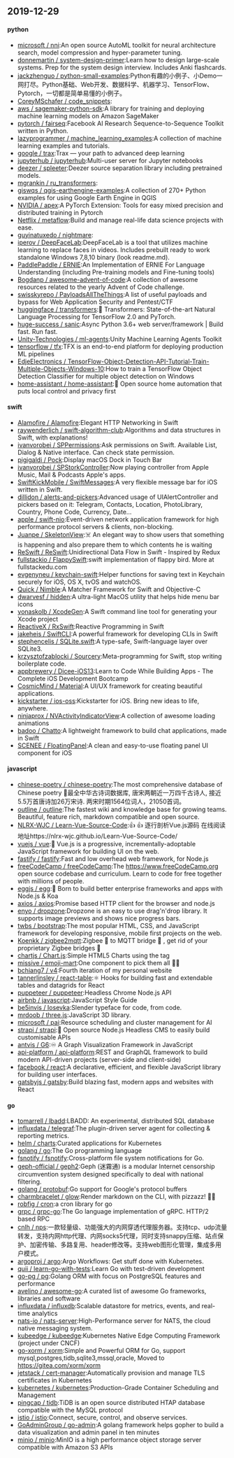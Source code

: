 ## 2019-12-29

#### python
* [microsoft / nni](https://github.com/microsoft/nni):An open source AutoML toolkit for neural architecture search, model compression and hyper-parameter tuning.
* [donnemartin / system-design-primer](https://github.com/donnemartin/system-design-primer):Learn how to design large-scale systems. Prep for the system design interview. Includes Anki flashcards.
* [jackzhenguo / python-small-examples](https://github.com/jackzhenguo/python-small-examples):Python有趣的小例子、小Demo一网打尽。Python基础、Web开发、数据科学、机器学习、TensorFlow、Pytorch，一切都是简单易懂的小例子。
* [CoreyMSchafer / code_snippets](https://github.com/CoreyMSchafer/code_snippets):
* [aws / sagemaker-python-sdk](https://github.com/aws/sagemaker-python-sdk):A library for training and deploying machine learning models on Amazon SageMaker
* [pytorch / fairseq](https://github.com/pytorch/fairseq):Facebook AI Research Sequence-to-Sequence Toolkit written in Python.
* [lazyprogrammer / machine_learning_examples](https://github.com/lazyprogrammer/machine_learning_examples):A collection of machine learning examples and tutorials.
* [google / trax](https://github.com/google/trax):Trax — your path to advanced deep learning
* [jupyterhub / jupyterhub](https://github.com/jupyterhub/jupyterhub):Multi-user server for Jupyter notebooks
* [deezer / spleeter](https://github.com/deezer/spleeter):Deezer source separation library including pretrained models.
* [mgrankin / ru_transformers](https://github.com/mgrankin/ru_transformers):
* [giswqs / qgis-earthengine-examples](https://github.com/giswqs/qgis-earthengine-examples):A collection of 270+ Python examples for using Google Earth Engine in QGIS
* [NVIDIA / apex](https://github.com/NVIDIA/apex):A PyTorch Extension: Tools for easy mixed precision and distributed training in Pytorch
* [Netflix / metaflow](https://github.com/Netflix/metaflow):Build and manage real-life data science projects with ease.
* [guyinatuxedo / nightmare](https://github.com/guyinatuxedo/nightmare):
* [iperov / DeepFaceLab](https://github.com/iperov/DeepFaceLab):DeepFaceLab is a tool that utilizes machine learning to replace faces in videos. Includes prebuilt ready to work standalone Windows 7,8,10 binary (look readme.md).
* [PaddlePaddle / ERNIE](https://github.com/PaddlePaddle/ERNIE):An Implementation of ERNIE For Language Understanding (including Pre-training models and Fine-tuning tools)
* [Bogdanp / awesome-advent-of-code](https://github.com/Bogdanp/awesome-advent-of-code):A collection of awesome resources related to the yearly Advent of Code challenge.
* [swisskyrepo / PayloadsAllTheThings](https://github.com/swisskyrepo/PayloadsAllTheThings):A list of useful payloads and bypass for Web Application Security and Pentest/CTF
* [huggingface / transformers](https://github.com/huggingface/transformers):🤗
Transformers: State-of-the-art Natural Language Processing for TensorFlow 2.0 and PyTorch.
* [huge-success / sanic](https://github.com/huge-success/sanic):Async Python 3.6+ web server/framework | Build fast. Run fast.
* [Unity-Technologies / ml-agents](https://github.com/Unity-Technologies/ml-agents):Unity Machine Learning Agents Toolkit
* [tensorflow / tfx](https://github.com/tensorflow/tfx):TFX is an end-to-end platform for deploying production ML pipelines
* [EdjeElectronics / TensorFlow-Object-Detection-API-Tutorial-Train-Multiple-Objects-Windows-10](https://github.com/EdjeElectronics/TensorFlow-Object-Detection-API-Tutorial-Train-Multiple-Objects-Windows-10):How to train a TensorFlow Object Detection Classifier for multiple object detection on Windows
* [home-assistant / home-assistant](https://github.com/home-assistant/home-assistant):🏡
Open source home automation that puts local control and privacy first

#### swift
* [Alamofire / Alamofire](https://github.com/Alamofire/Alamofire):Elegant HTTP Networking in Swift
* [raywenderlich / swift-algorithm-club](https://github.com/raywenderlich/swift-algorithm-club):Algorithms and data structures in Swift, with explanations!
* [ivanvorobei / SPPermissions](https://github.com/ivanvorobei/SPPermissions):Ask permissions on Swift. Available List, Dialog & Native interface. Can check state permission.
* [pigigaldi / Pock](https://github.com/pigigaldi/Pock):Display macOS Dock in Touch Bar
* [ivanvorobei / SPStorkController](https://github.com/ivanvorobei/SPStorkController):Now playing controller from Apple Music, Mail & Podcasts Apple's apps.
* [SwiftKickMobile / SwiftMessages](https://github.com/SwiftKickMobile/SwiftMessages):A very flexible message bar for iOS written in Swift.
* [dillidon / alerts-and-pickers](https://github.com/dillidon/alerts-and-pickers):Advanced usage of UIAlertController and pickers based on it: Telegram, Contacts, Location, PhotoLibrary, Country, Phone Code, Currency, Date...
* [apple / swift-nio](https://github.com/apple/swift-nio):Event-driven network application framework for high performance protocol servers & clients, non-blocking.
* [Juanpe / SkeletonView](https://github.com/Juanpe/SkeletonView):☠️
An elegant way to show users that something is happening and also prepare them to which contents he is waiting
* [ReSwift / ReSwift](https://github.com/ReSwift/ReSwift):Unidirectional Data Flow in Swift - Inspired by Redux
* [fullstackio / FlappySwift](https://github.com/fullstackio/FlappySwift):swift implementation of flappy bird. More at fullstackedu.com
* [evgenyneu / keychain-swift](https://github.com/evgenyneu/keychain-swift):Helper functions for saving text in Keychain securely for iOS, OS X, tvOS and watchOS.
* [Quick / Nimble](https://github.com/Quick/Nimble):A Matcher Framework for Swift and Objective-C
* [dwarvesf / hidden](https://github.com/dwarvesf/hidden):A ultra-light MacOS utility that helps hide menu bar icons
* [yonaskolb / XcodeGen](https://github.com/yonaskolb/XcodeGen):A Swift command line tool for generating your Xcode project
* [ReactiveX / RxSwift](https://github.com/ReactiveX/RxSwift):Reactive Programming in Swift
* [jakeheis / SwiftCLI](https://github.com/jakeheis/SwiftCLI):A powerful framework for developing CLIs in Swift
* [stephencelis / SQLite.swift](https://github.com/stephencelis/SQLite.swift):A type-safe, Swift-language layer over SQLite3.
* [krzysztofzablocki / Sourcery](https://github.com/krzysztofzablocki/Sourcery):Meta-programming for Swift, stop writing boilerplate code.
* [appbrewery / Dicee-iOS13](https://github.com/appbrewery/Dicee-iOS13):Learn to Code While Building Apps - The Complete iOS Development Bootcamp
* [CosmicMind / Material](https://github.com/CosmicMind/Material):A UI/UX framework for creating beautiful applications.
* [kickstarter / ios-oss](https://github.com/kickstarter/ios-oss):Kickstarter for iOS. Bring new ideas to life, anywhere.
* [ninjaprox / NVActivityIndicatorView](https://github.com/ninjaprox/NVActivityIndicatorView):A collection of awesome loading animations
* [badoo / Chatto](https://github.com/badoo/Chatto):A lightweight framework to build chat applications, made in Swift
* [SCENEE / FloatingPanel](https://github.com/SCENEE/FloatingPanel):A clean and easy-to-use floating panel UI component for iOS

#### javascript
* [chinese-poetry / chinese-poetry](https://github.com/chinese-poetry/chinese-poetry):The most comprehensive database of Chinese poetry 🧶最全中华古诗词数据库, 唐宋两朝近一万四千古诗人, 接近5.5万首唐诗加26万宋诗. 两宋时期1564位词人，21050首词。
* [outline / outline](https://github.com/outline/outline):The fastest wiki and knowledge base for growing teams. Beautiful, feature rich, markdown compatible and open source.
* [NLRX-WJC / Learn-Vue-Source-Code](https://github.com/NLRX-WJC/Learn-Vue-Source-Code):👍
👍
逐行剖析Vue.js源码 在线阅读地址https://nlrx-wjc.github.io/Learn-Vue-Source-Code/
* [vuejs / vue](https://github.com/vuejs/vue):🖖
Vue.js is a progressive, incrementally-adoptable JavaScript framework for building UI on the web.
* [fastify / fastify](https://github.com/fastify/fastify):Fast and low overhead web framework, for Node.js
* [freeCodeCamp / freeCodeCamp](https://github.com/freeCodeCamp/freeCodeCamp):The https://www.freeCodeCamp.org open source codebase and curriculum. Learn to code for free together with millions of people.
* [eggjs / egg](https://github.com/eggjs/egg):🥚
Born to build better enterprise frameworks and apps with Node.js & Koa
* [axios / axios](https://github.com/axios/axios):Promise based HTTP client for the browser and node.js
* [enyo / dropzone](https://github.com/enyo/dropzone):Dropzone is an easy to use drag'n'drop library. It supports image previews and shows nice progress bars.
* [twbs / bootstrap](https://github.com/twbs/bootstrap):The most popular HTML, CSS, and JavaScript framework for developing responsive, mobile first projects on the web.
* [Koenkk / zigbee2mqtt](https://github.com/Koenkk/zigbee2mqtt):Zigbee
🐝
to MQTT bridge
🌉
, get rid of your proprietary Zigbee bridges
🔨
* [chartjs / Chart.js](https://github.com/chartjs/Chart.js):Simple HTML5 Charts using the <canvas> tag
* [missive / emoji-mart](https://github.com/missive/emoji-mart):One component to pick them all 👊🏼
* [bchiang7 / v4](https://github.com/bchiang7/v4):Fourth iteration of my personal website
* [tannerlinsley / react-table](https://github.com/tannerlinsley/react-table):⚛️
Hooks for building fast and extendable tables and datagrids for React
* [puppeteer / puppeteer](https://github.com/puppeteer/puppeteer):Headless Chrome Node.js API
* [airbnb / javascript](https://github.com/airbnb/javascript):JavaScript Style Guide
* [be5invis / Iosevka](https://github.com/be5invis/Iosevka):Slender typeface for code, from code.
* [mrdoob / three.js](https://github.com/mrdoob/three.js):JavaScript 3D library.
* [microsoft / pai](https://github.com/microsoft/pai):Resource scheduling and cluster management for AI
* [strapi / strapi](https://github.com/strapi/strapi):🚀
Open source Node.js Headless CMS to easily build customisable APIs
* [antvis / G6](https://github.com/antvis/G6):♾ A Graph Visualization Framework in JavaScript
* [api-platform / api-platform](https://github.com/api-platform/api-platform):REST and GraphQL framework to build modern API-driven projects (server-side and client-side)
* [facebook / react](https://github.com/facebook/react):A declarative, efficient, and flexible JavaScript library for building user interfaces.
* [gatsbyjs / gatsby](https://github.com/gatsbyjs/gatsby):Build blazing fast, modern apps and websites with React

#### go
* [tomarrell / lbadd](https://github.com/tomarrell/lbadd):LBADD: An experimental, distributed SQL database
* [influxdata / telegraf](https://github.com/influxdata/telegraf):The plugin-driven server agent for collecting & reporting metrics.
* [helm / charts](https://github.com/helm/charts):Curated applications for Kubernetes
* [golang / go](https://github.com/golang/go):The Go programming language
* [fsnotify / fsnotify](https://github.com/fsnotify/fsnotify):Cross-platform file system notifications for Go.
* [geph-official / geph2](https://github.com/geph-official/geph2):Geph (迷霧通) is a modular Internet censorship circumvention system designed specifically to deal with national filtering.
* [golang / protobuf](https://github.com/golang/protobuf):Go support for Google's protocol buffers
* [charmbracelet / glow](https://github.com/charmbracelet/glow):Render markdown on the CLI, with pizzazz! 💅🏻
* [robfig / cron](https://github.com/robfig/cron):a cron library for go
* [grpc / grpc-go](https://github.com/grpc/grpc-go):The Go language implementation of gRPC. HTTP/2 based RPC
* [cnlh / nps](https://github.com/cnlh/nps):一款轻量级、功能强大的内网穿透代理服务器。支持tcp、udp流量转发，支持内网http代理、内网socks5代理，同时支持snappy压缩、站点保护、加密传输、多路复用、header修改等。支持web图形化管理，集成多用户模式。
* [argoproj / argo](https://github.com/argoproj/argo):Argo Workflows: Get stuff done with Kubernetes.
* [quii / learn-go-with-tests](https://github.com/quii/learn-go-with-tests):Learn Go with test-driven development
* [go-pg / pg](https://github.com/go-pg/pg):Golang ORM with focus on PostgreSQL features and performance
* [avelino / awesome-go](https://github.com/avelino/awesome-go):A curated list of awesome Go frameworks, libraries and software
* [influxdata / influxdb](https://github.com/influxdata/influxdb):Scalable datastore for metrics, events, and real-time analytics
* [nats-io / nats-server](https://github.com/nats-io/nats-server):High-Performance server for NATS, the cloud native messaging system.
* [kubeedge / kubeedge](https://github.com/kubeedge/kubeedge):Kubernetes Native Edge Computing Framework (project under CNCF)
* [go-xorm / xorm](https://github.com/go-xorm/xorm):Simple and Powerful ORM for Go, support mysql,postgres,tidb,sqlite3,mssql,oracle, Moved to https://gitea.com/xorm/xorm
* [jetstack / cert-manager](https://github.com/jetstack/cert-manager):Automatically provision and manage TLS certificates in Kubernetes
* [kubernetes / kubernetes](https://github.com/kubernetes/kubernetes):Production-Grade Container Scheduling and Management
* [pingcap / tidb](https://github.com/pingcap/tidb):TiDB is an open source distributed HTAP database compatible with the MySQL protocol
* [istio / istio](https://github.com/istio/istio):Connect, secure, control, and observe services.
* [GoAdminGroup / go-admin](https://github.com/GoAdminGroup/go-admin):A golang framework helps gopher to build a data visualization and admin panel in ten minutes
* [minio / minio](https://github.com/minio/minio):MinIO is a high performance object storage server compatible with Amazon S3 APIs
